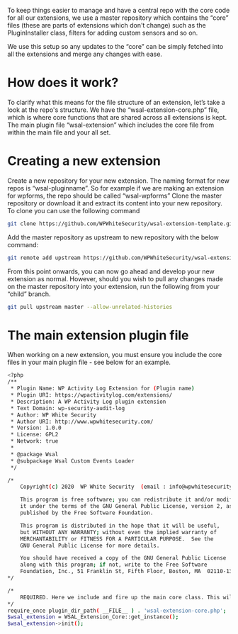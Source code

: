 To keep things easier to manage and have a central repo with the core code for all our extensions, we use a master repository which contains the “core” files (these are parts of extensions which don't change) such as the PluginInstaller class, filters for adding custom sensors and so on.

We use this setup so any updates to the “core” can be simply fetched into all the extensions and merge any changes with ease.

# How does it work?

To clarify what this means for the file structure of an extension, let’s take a look at the repo's structure. We have the “wsal-extension-core.php” file, which is where core functions that are shared across all extensions is kept. The main plugin file “wsal-extension” which includes the core file from within the main file and your all set.

# Creating a new extension

Create a new repository for your new extension. The naming format for new repos is “wsal-pluginname”. So for example if we are making an extension for wpforms, the repo should be called “wsal-wpforms”
Clone the master repository or download it and extract its content into your new repository. To clone you can use the following command

```bash
git clone https://github.com/WPWhiteSecurity/wsal-extension-template.git
```

Add the master repository as upstream to new repository with the below command:
```bash
git remote add upstream https://github.com/WPWhiteSecurity/wsal-extension-template.git
```

From this point onwards, you can now go ahead and develop your new extension as normal. However, should you wish to pull any changes made on the master repository into your extension, run the following from your “child” branch.
```bash
git pull upstream master --allow-unrelated-histories
```

# The main extension plugin file
When working on a new extension, you must ensure you include the core files in your main plugin file - see below for an example. 

```bash
<?php
/**
 * Plugin Name: WP Activity Log Extension for (Plugin name)
 * Plugin URI: https://wpactivitylog.com/extensions/
 * Description: A WP Activity Log plugin extension
 * Text Domain: wp-security-audit-log
 * Author: WP White Security
 * Author URI: http://www.wpwhitesecurity.com/
 * Version: 1.0.0
 * License: GPL2
 * Network: true
 *
 * @package Wsal
 * @subpackage Wsal Custom Events Loader
 */

/*
	Copyright(c) 2020  WP White Security  (email : info@wpwhitesecurity.com)

	This program is free software; you can redistribute it and/or modify
	it under the terms of the GNU General Public License, version 2, as
	published by the Free Software Foundation.

	This program is distributed in the hope that it will be useful,
	but WITHOUT ANY WARRANTY; without even the implied warranty of
	MERCHANTABILITY or FITNESS FOR A PARTICULAR PURPOSE.  See the
	GNU General Public License for more details.

	You should have received a copy of the GNU General Public License
	along with this program; if not, write to the Free Software
	Foundation, Inc., 51 Franklin St, Fifth Floor, Boston, MA  02110-1301  USA
*/

/*
	REQUIRED. Here we include and fire up the main core class. This will be needed regardless so be sure to leave line 37-39 in tact.
*/
require_once plugin_dir_path( __FILE__ ) . 'wsal-extension-core.php';
$wsal_extension = WSAL_Extension_Core::get_instance();
$wsal_extension->init();
```
